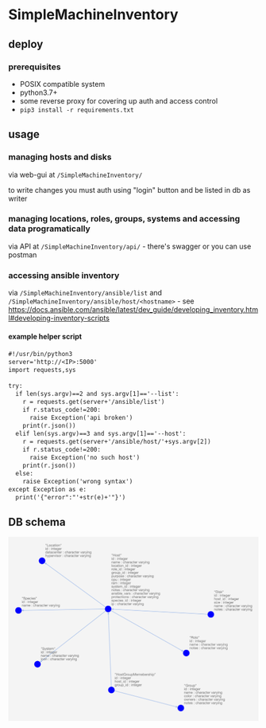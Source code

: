 # SimpleMachineInventory

## deploy

### prerequisites
* POSIX compatible system
* python3.7+
* some reverse proxy for covering up auth and access control
* `pip3 install -r requirements.txt`


## usage 
### managing hosts and disks

via web-gui at `/SimpleMachineInventory/`

to write changes you must auth using "login" button and be listed in db as writer

### managing locations, roles, groups, systems and accessing data programatically

via API at `/SimpleMachineInventory/api/` - there's swagger or you can use postman

### accessing ansible inventory

via `/SimpleMachineInventory/ansible/list` and `/SimpleMachineInventory/ansible/host/<hostname>` - see https://docs.ansible.com/ansible/latest/dev_guide/developing_inventory.html#developing-inventory-scripts

#### example helper script

```
#!/usr/bin/python3
server='http://<IP>:5000'
import requests,sys

try:
  if len(sys.argv)==2 and sys.argv[1]=='--list':
    r = requests.get(server+'/ansible/list')
    if r.status_code!=200:
      raise Exception('api broken')
    print(r.json())
  elif len(sys.argv)==3 and sys.argv[1]=='--host':
    r = requests.get(server+'/ansible/host/'+sys.argv[2])
    if r.status_code!=200:
      raise Exception('no such host')
    print(r.json())
  else:
  	raise Exception('wrong syntax')
except Exception as e:
  print('{"error":"'+str(e)+'"}')
```

## DB schema

![](schema.png)